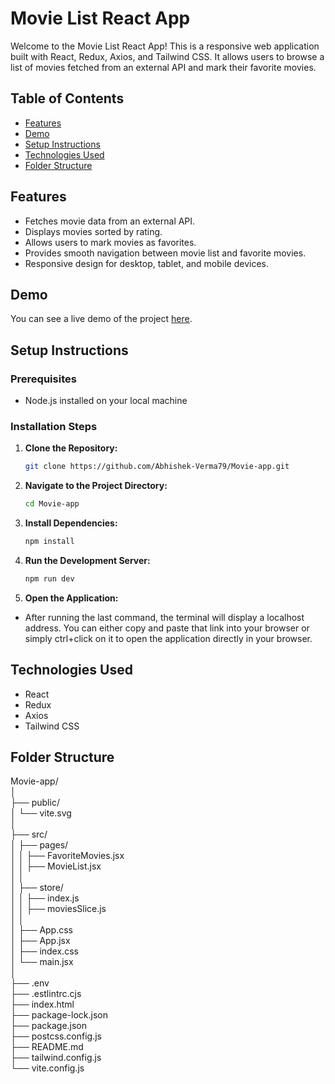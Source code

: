 # Movie List React App

Welcome to the Movie List React App! This is a responsive web application built with React, Redux, Axios, and Tailwind CSS. It allows users to browse a list of movies fetched from an external API and mark their favorite movies.

## Table of Contents

- [Features](#features)
- [Demo](#demo)
- [Setup Instructions](#setup-instructions)
- [Technologies Used](#technologies-used)
- [Folder Structure](#folder-structure)

## Features

- Fetches movie data from an external API.
- Displays movies sorted by rating.
- Allows users to mark movies as favorites.
- Provides smooth navigation between movie list and favorite movies.
- Responsive design for desktop, tablet, and mobile devices.

## Demo

You can see a live demo of the project [here](https://movies-app-abhishek.netlify.app/).

## Setup Instructions

### Prerequisites

- Node.js installed on your local machine

### Installation Steps

1. **Clone the Repository:**

   ```bash
   git clone https://github.com/Abhishek-Verma79/Movie-app.git

2. **Navigate to the Project Directory:**

   ```bash
   cd Movie-app

3. **Install Dependencies:**

   ```bash
   npm install

4. **Run the Development Server:**

   ```bash
   npm run dev

5. **Open the Application:**

  - After running the last command, the terminal will display a localhost address. You can either copy and paste that link into your browser or simply ctrl+click on it to open the application directly in your browser.


## Technologies Used

- React
- Redux
- Axios
- Tailwind CSS


## Folder Structure


Movie-app/  
│  
├── public/  
│ └── vite.svg  
│  
├── src/  
│ ├── pages/  
│ │ ├── FavoriteMovies.jsx  
│ │ ├── MovieList.jsx  
│ │  
│ ├── store/  
│ │ ├── index.js  
│ │ ├── moviesSlice.js    
│ │   
│ ├── App.css  
│ ├── App.jsx  
│ ├── index.css  
│ └── main.jsx  
│  
├── .env  
├── .estlintrc.cjs   
├── index.html  
├── package-lock.json  
├── package.json  
├── postcss.config.js  
├── README.md  
├── tailwind.config.js  
└── vite.config.js  
 


